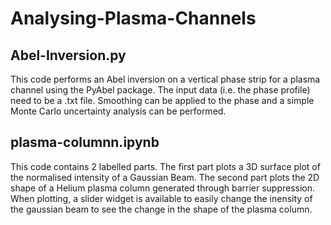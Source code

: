 # Analysing-Plasma-Channels

## Abel-Inversion.py

This code performs an Abel inversion on a vertical phase strip for a plasma channel using the PyAbel package. The input data (i.e. the phase profile) need to be a .txt file. Smoothing can be applied to the phase and a simple Monte Carlo uncertainty analysis can be performed.

## plasma-columnn.ipynb

This code contains 2 labelled parts. The first part plots a 3D surface plot of the normalised intensity of a Gaussian Beam.
The second part plots the 2D shape of a Helium plasma column generated through barrier suppression. When plotting, a slider widget is available to easily change the inensity of the gaussian beam to see the change in the shape of the plasma column.
